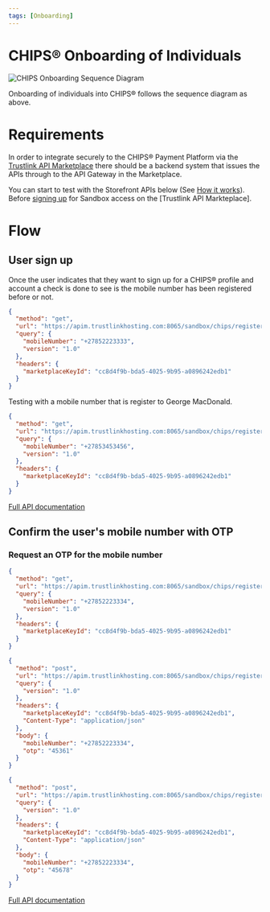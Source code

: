 ```yaml
---
tags: [Onboarding]
---
```


# CHIPS® Onboarding of Individuals

![CHIPS Onboarding Sequence Diagram](https://marketplace.trustlinkhosting.com/images/Providers/CHIPS/Onboarding-SequenceDiagram.png)

Onboarding of individuals into CHIPS&reg; follows the sequence diagram as above. 

# Requirements 
In order to integrate securely to the CHIPS&reg; Payment Platform via the [Trustlink API Marketplace] there should be a backend system that issues the APIs through to the API Gateway in the Marketplace.

You can start to test with the Storefront APIs below (See [How it works](../06-how-it-works.md)). Before [signing up](https://marketplace.trustlinkhosting.com/component/apiportal/registration) for Sandbox access on the [Trustlink API Markteplace].

# Flow
## User sign up 
Once the user indicates that they want to sign up for a CHIPS&reg; profile and account a check is done to see is the mobile number has been registered before or not.

<!--
type: tab
title: Mobile number not registered
-->

```json http
{
  "method": "get",
  "url": "https://apim.trustlinkhosting.com:8065/sandbox/chips/register/status",
  "query": {
    "mobileNumber": "+27852223333",
    "version": "1.0"
  },
  "headers": {
    "marketplaceKeyId": "cc8d4f9b-bda5-4025-9b95-a0896242edb1"
  }
}
```

<!--
type: tab
title: Mobile number already registered 
-->

Testing with a mobile number that is register to George MacDonald.

```json http
{
  "method": "get",
  "url": "https://apim.trustlinkhosting.com:8065/sandbox/chips/register/status",
  "query": {
    "mobileNumber": "+27853453456",
    "version": "1.0"
  },
  "headers": {
    "marketplaceKeyId": "cc8d4f9b-bda5-4025-9b95-a0896242edb1"
  }
}
```

<!-- type: tab-end -->
[Full API documentation](https://stoplight.io/p/docs/gh/trustlink-apim/chips/reference/sandbox-chips-register/swagger.json/paths/~1status/get)

## Confirm the user's mobile number with OTP

### Request an OTP for the mobile number
```json http
{
  "method": "get",
  "url": "https://apim.trustlinkhosting.com:8065/sandbox/chips/register/mobile/otp",
  "query": {
    "mobileNumber": "+27852223334",
    "version": "1.0"
  },
  "headers": {
    "marketplaceKeyId": "cc8d4f9b-bda5-4025-9b95-a0896242edb1"
  }
}
```

<!--
type: tab
title: Successful OTP verification
-->
```json http
{
  "method": "post",
  "url": "https://apim.trustlinkhosting.com:8065/sandbox/chips/register/mobile/otp",
  "query": {
    "version": "1.0"
  },
  "headers": {
    "marketplaceKeyId": "cc8d4f9b-bda5-4025-9b95-a0896242edb1",
    "Content-Type": "application/json"
  },
  "body": {
    "mobileNumber": "+27852223334",
    "otp": "45361"
  }
}
```
<!--
type: tab
title: Failed OTP verification
-->
```json http
{
  "method": "post",
  "url": "https://apim.trustlinkhosting.com:8065/sandbox/chips/register/mobile/otp",
  "query": {
    "version": "1.0"
  },
  "headers": {
    "marketplaceKeyId": "cc8d4f9b-bda5-4025-9b95-a0896242edb1",
    "Content-Type": "application/json"
  },
  "body": {
    "mobileNumber": "+27852223334",
    "otp": "45678"
  }
}
```
<!-- type: tab-end -->
[Full API documentation](https://stoplight.io/p/docs/gh/trustlink-apim/chips/reference/sandbox-chips-register/swagger.json/paths/~1mobile~1otp/post)



[Trustlink API Marketplace]: https://marketplace.trustlinkhosting.com